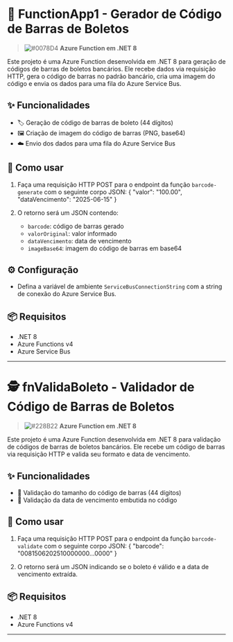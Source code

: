 ﻿# 🏦 FunctionApp1 - Gerador de Código de Barras de Boletos

> ![#0078D4](https://via.placeholder.com/15/0078D4/000000?text=+) **Azure Function em .NET 8**

Este projeto é uma Azure Function desenvolvida em .NET 8 para geração de códigos de barras de boletos bancários. Ele recebe dados via requisição HTTP, gera o código de barras no padrão bancário, cria uma imagem do código e envia os dados para uma fila do Azure Service Bus.

## ✨ Funcionalidades

- 🏷️ Geração de código de barras de boleto (44 dígitos)
- 🖼️ Criação de imagem do código de barras (PNG, base64)
- ☁️ Envio dos dados para uma fila do Azure Service Bus

## 🚀 Como usar

1. Faça uma requisição HTTP POST para o endpoint da função `barcode-generate` com o seguinte corpo JSON: { "valor": "100.00", "dataVencimento": "2025-06-15" }

2. O retorno será um JSON contendo:
   - `barcode`: código de barras gerado
   - `valorOriginal`: valor informado
   - `dataVencimento`: data de vencimento
   - `imageBase64`: imagem do código de barras em base64

## ⚙️ Configuração

- Defina a variável de ambiente `ServiceBusConnectionString` com a string de conexão do Azure Service Bus.

## 📦 Requisitos

- .NET 8
- Azure Functions v4
- Azure Service Bus

---

# 🕵️ fnValidaBoleto - Validador de Código de Barras de Boletos

> ![#228B22](https://via.placeholder.com/15/228B22/000000?text=+) **Azure Function em .NET 8**

Este projeto é uma Azure Function desenvolvida em .NET 8 para validação de códigos de barras de boletos bancários. Ele recebe um código de barras via requisição HTTP e valida seu formato e data de vencimento.

## ✨ Funcionalidades

- 🔢 Validação do tamanho do código de barras (44 dígitos)
- 📅 Validação da data de vencimento embutida no código

## 🚀 Como usar

1. Faça uma requisição HTTP POST para o endpoint da função `barcode-validate` com o seguinte corpo JSON: { "barcode": "0081506202510000000...0000" }

2. O retorno será um JSON indicando se o boleto é válido e a data de vencimento extraída.

## 📦 Requisitos

- .NET 8
- Azure Functions v4

---